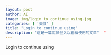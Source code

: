 ```yaml
---
layout: post
author: AI
image: img/login_to_continue_using.jpg
categories: [ '美食' ]
title: "Login to continue using"  
description: "這是一篇關於登入以繼續使用的文章"  "
---
```

Login to continue using